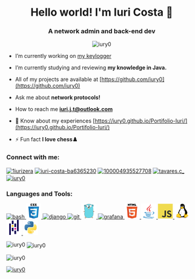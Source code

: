 <h1 align="center">Hello world! I'm Iuri Costa 👾</h1>
<h3 align="center">A network admin and back-end dev</h3>

<p align="center"> <img src="https://komarev.com/ghpvc/?username=iury0&label=Visitantes&color=314049&style=flat-square" alt="iury0" /> </p>

- I’m currently working on [my keylogger](https://github.com/iury0/Keylogger-estudo)

- I’m currently studying and reviewing **my knowledge in Java.**

- All of my projects are available at [https://github.com/iury0](https://github.com/iury0)

- Ask me about **network protocols!**

- How to reach me **iuri.j.t@outlook.com**

- 📄 Know about my experiences [https://iury0.github.io/Portifolio-Iuri/](https://iury0.github.io/Portifolio-Iuri/)

- ⚡ Fun fact **I love chess♟️**

<h3 align="left">Connect with me:</h3>
<p align="left">
<a href="https://twitter.com/1iurizera" target="blank"><img align="center" src="https://raw.githubusercontent.com/rahuldkjain/github-profile-readme-generator/master/src/images/icons/Social/twitter.svg" alt="1iurizera" height="30" width="40" /></a>
<a href="https://linkedin.com/in/iuri-costa-ba6365230" target="blank"><img align="center" src="https://raw.githubusercontent.com/rahuldkjain/github-profile-readme-generator/master/src/images/icons/Social/linked-in-alt.svg" alt="iuri-costa-ba6365230" height="30" width="40" /></a>
<a href="https://fb.com/100004935527708" target="blank"><img align="center" src="https://raw.githubusercontent.com/rahuldkjain/github-profile-readme-generator/master/src/images/icons/Social/facebook.svg" alt="100004935527708" height="30" width="40" /></a>
<a href="https://instagram.com/tavares.c_" target="blank"><img align="center" src="https://raw.githubusercontent.com/rahuldkjain/github-profile-readme-generator/master/src/images/icons/Social/instagram.svg" alt="tavares.c_" height="30" width="40" /></a>
<a href="https://www.leetcode.com/iury0" target="blank"><img align="center" src="https://raw.githubusercontent.com/rahuldkjain/github-profile-readme-generator/master/src/images/icons/Social/leet-code.svg" alt="iury0" height="30" width="40" /></a>
</p>

<h3 align="left">Languages and Tools:</h3>
<p align="left"> <a href="https://www.gnu.org/software/bash/" target="_blank" rel="noreferrer"> <img src="https://www.vectorlogo.zone/logos/gnu_bash/gnu_bash-icon.svg" alt="bash" width="40" height="40"/> </a> <a href="https://www.w3schools.com/css/" target="_blank" rel="noreferrer"> <img src="https://raw.githubusercontent.com/devicons/devicon/master/icons/css3/css3-original-wordmark.svg" alt="css3" width="40" height="40"/> </a> <a href="https://www.djangoproject.com/" target="_blank" rel="noreferrer"> <img src="https://cdn.worldvectorlogo.com/logos/django.svg" alt="django" width="40" height="40"/> </a> <a href="https://git-scm.com/" target="_blank" rel="noreferrer"> <img src="https://www.vectorlogo.zone/logos/git-scm/git-scm-icon.svg" alt="git" width="40" height="40"/> </a> <a href="https://golang.org" target="_blank" rel="noreferrer"> <img src="https://raw.githubusercontent.com/devicons/devicon/master/icons/go/go-original.svg" alt="go" width="40" height="40"/> </a> <a href="https://grafana.com" target="_blank" rel="noreferrer"> <img src="https://www.vectorlogo.zone/logos/grafana/grafana-icon.svg" alt="grafana" width="40" height="40"/> </a> <a href="https://www.w3.org/html/" target="_blank" rel="noreferrer"> <img src="https://raw.githubusercontent.com/devicons/devicon/master/icons/html5/html5-original-wordmark.svg" alt="html5" width="40" height="40"/> </a> <a href="https://www.java.com" target="_blank" rel="noreferrer"> <img src="https://raw.githubusercontent.com/devicons/devicon/master/icons/java/java-original.svg" alt="java" width="40" height="40"/> </a> <a href="https://developer.mozilla.org/en-US/docs/Web/JavaScript" target="_blank" rel="noreferrer"> <img src="https://raw.githubusercontent.com/devicons/devicon/master/icons/javascript/javascript-original.svg" alt="javascript" width="40" height="40"/> </a> <a href="https://www.linux.org/" target="_blank" rel="noreferrer"> <img src="https://raw.githubusercontent.com/devicons/devicon/master/icons/linux/linux-original.svg" alt="linux" width="40" height="40"/> </a> <a href="https://pandas.pydata.org/" target="_blank" rel="noreferrer"> <img src="https://raw.githubusercontent.com/devicons/devicon/2ae2a900d2f041da66e950e4d48052658d850630/icons/pandas/pandas-original.svg" alt="pandas" width="40" height="40"/> </a> <a href="https://www.python.org" target="_blank" rel="noreferrer"> <img src="https://raw.githubusercontent.com/devicons/devicon/master/icons/python/python-original.svg" alt="python" width="40" height="40"/> </a> </p>

<p><img align="left" src="https://github-readme-stats.vercel.app/api/top-langs?username=iury0&show_icons=true&theme=onedark&cache_seconds=1800&locale=en&layout=compact" alt="iury0" /></p>

<p>&nbsp;<img align="center" src="https://github-readme-stats.vercel.app/api?username=iury0&show_icons=true&theme=onedark&cache_seconds=1800&locale=en" alt="iury0" /></p>

<p><img align="center" src="https://github-readme-streak-stats.herokuapp.com/?user=iury0&theme=highcontrast" alt="iury0" /></p>

<p align="left"> <a href="https://github.com/ryo-ma/github-profile-trophy"><img src="https://github-profile-trophy.vercel.app/?username=iury0" alt="iury0" /></a> </p>
